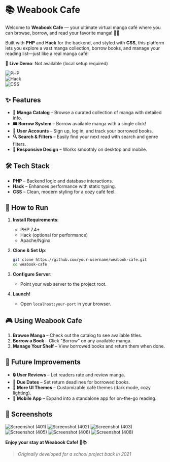 # 📚 Weabook Cafe  

Welcome to **Weabook Cafe** — your ultimate virtual manga café where you can browse, borrow, and read your favorite manga! 📖✨  

Built with **PHP** and **Hack** for the backend, and styled with **CSS**, this platform lets you explore a vast manga collection, borrow books, and manage your reading list—just like a real manga café!  

🔗 **Live Demo**: Not available (local setup required)  

![PHP](https://img.shields.io/badge/Backend-PHP-purple)  
![Hack](https://img.shields.io/badge/Performance-Hack-blue)  
![CSS](https://img.shields.io/badge/Style-CSS-orange)  

## ✨ Features  

- **📖 Manga Catalog** – Browse a curated collection of manga with detailed info.  
- **🎟️ Borrow System** – Borrow available manga with a single click!  
- **👤 User Accounts** – Sign up, log in, and track your borrowed books.  
- **🔍 Search & Filters** – Easily find your next read with search and genre filters.  
- **📱 Responsive Design** – Works smoothly on desktop and mobile.  

## 🛠️ Tech Stack  

- **PHP** – Backend logic and database interactions.  
- **Hack** – Enhances performance with static typing.  
- **CSS** – Clean, modern styling for a cozy café feel.  

## 🚀 How to Run  

1. **Install Requirements**:  
   - PHP 7.4+  
   - Hack (optional for performance)  
   - Apache/Nginx  

2. **Clone & Set Up**:  
   ```bash
   git clone https://github.com/your-username/weabook-cafe.git  
   cd weabook-cafe  
   ```  

3. **Configure Server**:  
   - Point your web server to the project root.  

4. **Launch!**  
   - Open `localhost:your-port` in your browser.  

## 🎮 Using Weabook Cafe  

1. **Browse Manga** – Check out the catalog to see available titles.  
2. **Borrow a Book** – Click "Borrow" on any available manga.  
3. **Manage Your Shelf** – View borrowed books and return them when done.  

## 🚧 Future Improvements  

- **🔒 User Reviews** – Let readers rate and review manga.  
- **📅 Due Dates** – Set return deadlines for borrowed books.  
- **🎨 More UI Themes** – Customizable café themes (dark mode, cozy lighting).  
- **📱 Mobile App** – Expand into a standalone app for on-the-go reading.  

## 📸 Screenshots  

![Screenshot (401)](https://github.com/user-attachments/assets/4fb53065-f7f3-4307-863c-23621c5156dd)
![Screenshot (402)](https://github.com/user-attachments/assets/4ca37e46-aca7-49a2-a5e3-769b0b34e24b)
![Screenshot (403)](https://github.com/user-attachments/assets/88092f61-0528-474d-86e8-f40889b806e6)
![Screenshot (405)](https://github.com/user-attachments/assets/8ac5fe4f-3bff-42d0-b450-29dd938f5811)
![Screenshot (406)](https://github.com/user-attachments/assets/12bd4a3e-791e-4f41-bf7d-acd4c3b83870)
![Screenshot (408)](https://github.com/user-attachments/assets/a1f9ee2f-a7ef-48a6-a9da-5d05901a2cd1)


**Enjoy your stay at Weabook Cafe!** 🍵📚  

> *Originally developed for a school project back in 2021*  




